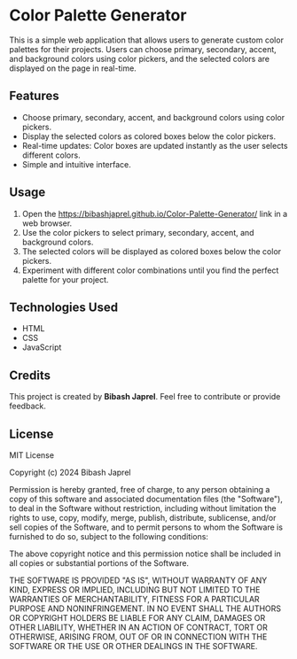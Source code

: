 # Color Palette Generator

This is a simple web application that allows users to generate custom color palettes for their projects. Users can choose primary, secondary, accent, and background colors using color pickers, and the selected colors are displayed on the page in real-time.

## Features

- Choose primary, secondary, accent, and background colors using color pickers.
- Display the selected colors as colored boxes below the color pickers.
- Real-time updates: Color boxes are updated instantly as the user selects different colors.
- Simple and intuitive interface.

## Usage

1. Open the https://bibashjaprel.github.io/Color-Palette-Generator/ link in a web browser.
2. Use the color pickers to select primary, secondary, accent, and background colors.
3. The selected colors will be displayed as colored boxes below the color pickers.
4. Experiment with different color combinations until you find the perfect palette for your project.

## Technologies Used

- HTML
- CSS
- JavaScript

## Credits

This project is created by <b>Bibash Japrel</b>. Feel free to contribute or provide feedback.

## License
MIT License

Copyright (c) 2024 Bibash Japrel

Permission is hereby granted, free of charge, to any person obtaining a copy
of this software and associated documentation files (the "Software"), to deal
in the Software without restriction, including without limitation the rights
to use, copy, modify, merge, publish, distribute, sublicense, and/or sell
copies of the Software, and to permit persons to whom the Software is
furnished to do so, subject to the following conditions:

The above copyright notice and this permission notice shall be included in all
copies or substantial portions of the Software.

THE SOFTWARE IS PROVIDED "AS IS", WITHOUT WARRANTY OF ANY KIND, EXPRESS OR
IMPLIED, INCLUDING BUT NOT LIMITED TO THE WARRANTIES OF MERCHANTABILITY,
FITNESS FOR A PARTICULAR PURPOSE AND NONINFRINGEMENT. IN NO EVENT SHALL THE
AUTHORS OR COPYRIGHT HOLDERS BE LIABLE FOR ANY CLAIM, DAMAGES OR OTHER
LIABILITY, WHETHER IN AN ACTION OF CONTRACT, TORT OR OTHERWISE, ARISING FROM,
OUT OF OR IN CONNECTION WITH THE SOFTWARE OR THE USE OR OTHER DEALINGS IN THE
SOFTWARE.

